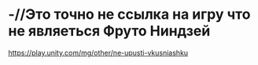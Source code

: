 # -//Это точно не ссылка на игру что не являеться Фруто Ниндзей
https://play.unity.com/mg/other/ne-upusti-vkusniashku
